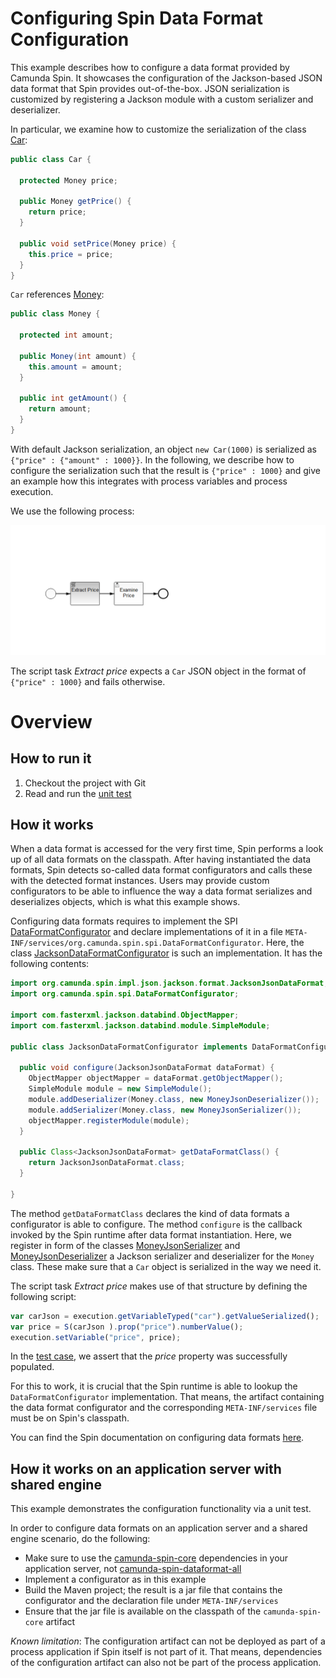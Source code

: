 # Configuring Spin Data Format Configuration

This example describes how to configure a data format provided by Camunda Spin. It showcases the configuration of the Jackson-based JSON data format that Spin provides out-of-the-box. JSON serialization is customized by registering a Jackson module with a custom serializer and deserializer.

In particular, we examine how to customize the serialization of the class [Car](src/main/java/org/camunda/bpm/example/spin/dataformat/configuration/Car.java):

```java
public class Car {

  protected Money price;

  public Money getPrice() {
    return price;
  }

  public void setPrice(Money price) {
    this.price = price;
  }
}
```

`Car` references [Money](src/main/java/org/camunda/bpm/example/spin/dataformat/configuration/Money.java):

```java
public class Money {

  protected int amount;

  public Money(int amount) {
    this.amount = amount;
  }

  public int getAmount() {
    return amount;
  }
}
```

With default Jackson serialization, an object `new Car(1000)` is serialized as `{"price" : {"amount" : 1000}}`. In the following, we describe how to configure the serialization such that the result is `{"price" : 1000}` and give an example how this integrates with process variables and process execution.

We use the following process:

![JSON serialization process](src/main/resources/testProcess.png)

The script task *Extract price* expects a `Car` JSON object in the format of `{"price" : 1000}` and fails otherwise.

# Overview

## How to run it

1. Checkout the project with Git
2. Read and run the [unit test](src/test/java/org/camunda/bpm/example/spin/dataformat/configuration/JacksonConfiguratorTest.java)

## How it works

When a data format is accessed for the very first time, Spin performs a look up of all data formats on the classpath. After having instantiated the data formats, Spin detects so-called data format configurators and calls these with the detected format instances. Users may provide custom configurators to be able to influence the way a data format serializes and deserializes objects, which is what this example shows.

Configuring data formats requires to implement the SPI [DataFormatConfigurator](https://github.com/camunda/camunda-spin/blob/master/core/src/main/java/org/camunda/spin/spi/DataFormatConfigurator.java) and declare implementations of it in a file `META-INF/services/org.camunda.spin.spi.DataFormatConfigurator`. Here, the class [JacksonDataFormatConfigurator](src/main/java/org/camunda/bpm/example/spin/dataformat/configuration/JacksonDataFormatConfigurator.java) is such an implementation. It has the following contents:

```java
import org.camunda.spin.impl.json.jackson.format.JacksonJsonDataFormat;
import org.camunda.spin.spi.DataFormatConfigurator;

import com.fasterxml.jackson.databind.ObjectMapper;
import com.fasterxml.jackson.databind.module.SimpleModule;

public class JacksonDataFormatConfigurator implements DataFormatConfigurator<JacksonJsonDataFormat> {

  public void configure(JacksonJsonDataFormat dataFormat) {
    ObjectMapper objectMapper = dataFormat.getObjectMapper();
    SimpleModule module = new SimpleModule();
    module.addDeserializer(Money.class, new MoneyJsonDeserializer());
    module.addSerializer(Money.class, new MoneyJsonSerializer());
    objectMapper.registerModule(module);
  }

  public Class<JacksonJsonDataFormat> getDataFormatClass() {
    return JacksonJsonDataFormat.class;
  }

}
```

The method `getDataFormatClass` declares the kind of data formats a configurator is able to configure. The method `configure` is the callback invoked by the Spin runtime after data format instantiation. Here, we register in form of the classes [MoneyJsonSerializer](src/main/java/org/camunda/bpm/example/spin/dataformat/configuration/MoneyJsonSerializer.java) and [MoneyJsonDeserializer](src/main/java/org/camunda/bpm/example/spin/dataformat/configuration/MoneyJsonDeserializer.java) a Jackson serializer and deserializer for the `Money` class. These make sure that a `Car` object is serialized in the way we need it.

The script task *Extract price* makes use of that structure by defining the following script:

```javascript
var carJson = execution.getVariableTyped("car").getValueSerialized();
var price = S(carJson ).prop("price").numberValue();
execution.setVariable("price", price);
```

In the [test case](src/test/java/org/camunda/bpm/example/spin/dataformat/configuration/JacksonConfiguratorTest.java), we assert that the *price* property was successfully populated.

For this to work, it is crucial that the Spin runtime is able to lookup the `DataFormatConfigurator` implementation. That means, the artifact containing the data format configurator and the corresponding `META-INF/services` file must be on Spin's classpath.

You can find the Spin documentation on configuring data formats [here](https://docs.camunda.org/manual/reference/spin/extending-spin/#configuring-data-formats).

## How it works on an application server with shared engine

This example demonstrates the configuration functionality via a unit test.

In order to configure data formats on an application server and a shared engine scenario, do the following:

* Make sure to use the [camunda-spin-core](https://docs.camunda.org/manual/user-guide/data-formats/configuring-spin-integration/#camunda-spin-core) dependencies in your application server, not  [camunda-spin-dataformat-all](https://docs.camunda.org/manual/user-guide/data-formats/configuring-spin-integration/#camunda-spin-dataformat-all)
* Implement a configurator as in this example
* Build the Maven project; the result is a jar file that contains the configurator and the declaration file under `META-INF/services`
* Ensure that the jar file is available on the classpath of the `camunda-spin-core` artifact

*Known limitation*:
The configuration artifact can not be deployed as part of a process application if Spin itself is not part of it. That means, dependencies of the configuration artifact can also not be part of the process application.
